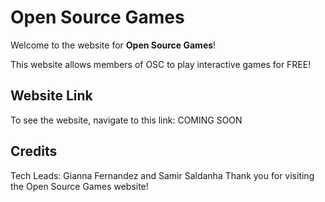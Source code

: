 # Open Source Games

Welcome to the website for **Open Source Games**!

This website allows members of OSC to play interactive games for FREE!

## Website Link

To see the website, navigate to this link: COMING SOON

## Credits 

Tech Leads: Gianna Fernandez and Samir Saldanha
Thank you for visiting the Open Source Games website!
